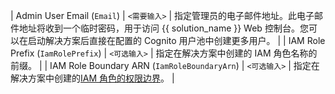| Admin User Email (`Email`) | `<需要输入>` | 指定管理员的电子邮件地址。此电子邮件地址将收到一个临时密码，用于访问 {{ solution_name }} Web 控制台。您可以在启动解决方案后直接在配置的 Cognito 用户池中创建更多用户。 |
| IAM Role Prefix (`IamRolePrefix`) | `<可选输入>` | 指定在解决方案中创建的 IAM 角色名称的前缀。 |
| IAM Role Boundary ARN (`IamRoleBoundaryArn`) | `<可选输入>` | 指定在解决方案中创建的[IAM 角色的权限边界][iam-boundary]。 |

[iam-boundary]: https://docs.aws.amazon.com/IAM/latest/UserGuide/access_policies_boundaries.html